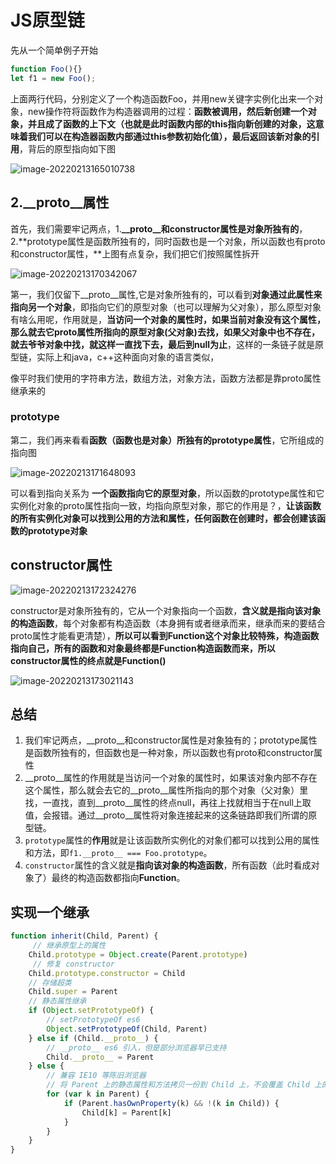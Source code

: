 # JS原型链

先从一个简单例子开始

~~~js
function Foo(){}
let f1 = new Foo();
~~~

上面两行代码，分别定义了一个构造函数Foo，并用new关键字实例化出来一个对象，new操作符将函数作为构造器调用的过程：**函数被调用，然后新创建一个对象，并且成了函数的上下文（也就是此时函数内部的this指向新创建的对象，这意味着我们可以在构造器函数内部通过this参数初始化值），最后返回该新对象的引用**，背后的原型指向如下图

![image-20220213165010738](https://lwq-img-1312073911.cos.ap-nanjing.myqcloud.com/img/image-20220213165010738.png)

## **2.\__proto__属性**

首先，我们需要牢记两点，1.**\__proto__和constructor属性是对象所独有的**，2.**prototype属性是函数所独有的，同时函数也是一个对象，所以函数也有proto和constructor属性，**上图有点复杂，我们把它们按照属性拆开

![image-20220213170342067](https://lwq-img-1312073911.cos.ap-nanjing.myqcloud.com/img/image-20220213170342067.png)

第一，我们仅留下\__proto__属性,它是对象所独有的，可以看到**对象通过此属性来指向另一个对象**，即指向它们的原型对象（也可以理解为父对象），那么原型对象有啥么用呢，作用就是，**当访问一个对象的属性时，如果当前对象没有这个属性，那么就去它proto属性所指向的原型对象(父对象)去找，如果父对象中也不存在，就去爷爷对象中找，就这样一直找下去，最后到null为止**，这样的一条链子就是原型链，实际上和java，c++这种面向对象的语言类似，

像平时我们使用的字符串方法，数组方法，对象方法，函数方法都是靠proto属性继承来的

### prototype

第二，我们再来看看**函数（函数也是对象）所独有的prototype属性**，它所组成的指向图

![image-20220213171648093](https://lwq-img-1312073911.cos.ap-nanjing.myqcloud.com/img/image-20220213171648093.png)

可以看到指向关系为 **一个函数指向它的原型对象**，所以函数的prototype属性和它实例化对象的proto属性指向一致，均指向原型对象，那它的作用是？，**让该函数的所有实例化对象可以找到公用的方法和属性，任何函数在创建时，都会创建该函数的prototype对象**

## constructor属性

![image-20220213172324276](https://lwq-img-1312073911.cos.ap-nanjing.myqcloud.com/img/image-20220213172324276.png)

constructor是对象所独有的，它从一个对象指向一个函数，**含义就是指向该对象的构造函数**，每个对象都有构造函数（本身拥有或者继承而来，继承而来的要结合proto属性才能看更清楚），**所以可以看到Function这个对象比较特殊，构造函数指向自己，所有的函数和对象最终都是Function构造函数而来，所以constructor属性的终点就是Function()**

![image-20220213173021143](https://lwq-img-1312073911.cos.ap-nanjing.myqcloud.com/img/image-20220213173021143.png)

## 总结

1. 我们牢记两点，\__proto__和constructor属性是对象独有的；prototype属性是函数所独有的，但函数也是一种对象，所以函数也有proto和constructor属性
2. __proto__属性的作用就是当访问一个对象的属性时，如果该对象内部不存在这个属性，那么就会去它的__proto__属性所指向的那个对象（父对象）里找，一直找，直到__proto__属性的终点null，再往上找就相当于在null上取值，会报错。通过__proto__属性将对象连接起来的这条链路即我们所谓的原型链。
3. `prototype`属性的**作用**就是让该函数所实例化的对象们都可以找到公用的属性和方法，即`f1.__proto__ === Foo.prototype`。
4. `constructor`属性的含义就是**指向该对象的构造函数**，所有函数（此时看成对象了）最终的构造函数都指向**Function**。

## 实现一个继承

~~~js
function inherit(Child, Parent) {
     // 继承原型上的属性 
    Child.prototype = Object.create(Parent.prototype)
     // 修复 constructor
    Child.prototype.constructor = Child
    // 存储超类
    Child.super = Parent
    // 静态属性继承
    if (Object.setPrototypeOf) {
        // setPrototypeOf es6
        Object.setPrototypeOf(Child, Parent)
    } else if (Child.__proto__) {
        // __proto__ es6 引入，但是部分浏览器早已支持
        Child.__proto__ = Parent
    } else {
        // 兼容 IE10 等陈旧浏览器
        // 将 Parent 上的静态属性和方法拷贝一份到 Child 上，不会覆盖 Child 上的方法
        for (var k in Parent) {
            if (Parent.hasOwnProperty(k) && !(k in Child)) {
                Child[k] = Parent[k]
            }
        }
    }
}

~~~

